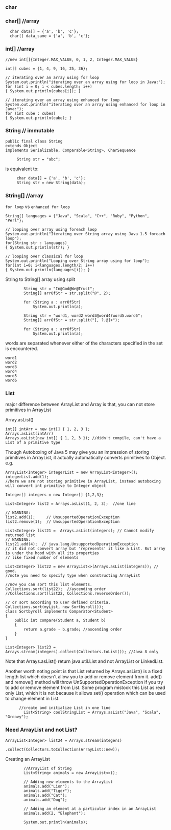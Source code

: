 ### char

### char[]  //array

```
  char data[] = {'a', 'b', 'c'};
  char[] data_same = {'a', 'b', 'c'};

```

### int[]   //array

```
//new int[]{Integer.MAX_VALUE, 0, 1, 2, Integer.MAX_VALUE}

int[] cubes = {1, 4, 9, 16, 25, 36}; 

// iterating over an array using for loop 
System.out.println("iterating over an array using for loop in Java:"); 
for (int i = 0; i < cubes.length; i++) 
{ System.out.println(cubes[i]); } 

// iterating over an array using enhanced for loop 
System.out.println("iterating over an array using enhanced for loop in Java:"); 
for (int cube : cubes) 
{ System.out.println(cube); }

```

### String  // immutable 

```
public final class String
extends Object
implements Serializable, Comparable<String>, CharSequence
```

```
     String str = "abc";
```
is equivalent to:
```
     char data[] = {'a', 'b', 'c'};
     String str = new String(data);
```

### String[]  //array

`for loop` vs `enhanced for loop`
```
String[] languages = {"Java", "Scala", "C++", "Ruby", "Python", "Perl"}; 

// looping over array using foreach loop 
System.out.println("Iterating over String array using Java 1.5 foreach loop"); 
for(String str : languages)
{ System.out.println(str); } 

// looping over classical for loop 
System.out.println("Looping over String array using for loop"); 
for(int i=0; i<languages.length/2; i++)
{ System.out.println(languages[i]); }

```

String to String[] array using split
```
        String str = "In@God@We@Trust"; 
        String[] arrOfStr = str.split("@", 2); 
  
        for (String a : arrOfStr) 
            System.out.println(a); 
``` 

```
        String str = "word1, word2 word3@word4?word5.word6"; 
        String[] arrOfStr = str.split("[, ?.@]+"); 
  
        for (String a : arrOfStr) 
            System.out.println(a);
```
words are separated whenever either of the characters specified in the set is encountered.
```
word1
word2
word3
word4
word5
word6
```

### List
major difference between ArrayList and Array is that, you can not store primitives in ArrayList

Array.asList()

```
int[] intArr = new int[] { 1, 2, 3 };
Arrays.asList(intArr)
Arrays.asList(new int[] { 1, 2, 3 }); //didn't compile, can't have a List of a primitive type
```
Though Autoboxing of Java 5 may give you an impression of storing primitives in ArrayList, 
it actually automatically converts primitives to Object. e.g.

```
ArrayList<Integer> integerList = new ArrayList<Integer>();
integerList.add(1); 
//here we are not storing primitive in ArrayList, instead autoboxing will convert int primitive to Integer object
```


```
Integer[] integers = new Integer[] {1,2,3};

List<Integer> list2 = Arrays.asList(1, 2, 3);  //one line

// WARNING:
list2.add(1);     // UnsupportedOperationException
list2.remove(1);  // UnsupportedOperationException

List<Integer> list21 =  Arrays.asList(integers); // Cannot modify returned list
// WARNING:
list21.add(4);  // java.lang.UnsupportedOperationException
// it did not convert array but 'represents' it like a List. But array is under the hood with all its properties 
// like fixed number of elements

List<Integer> list22 = new ArrayList<>(Arrays.asList(integers)); // good. 
//note you need to specify type when constructing ArrayList

//now you can sort this list elements. 
Collections.sort(list22);  //ascending order
//Collections.sort(list22, Collections.reverseOrder()); 

// or sort according to user defined criteria. 
Collections.sort(myList, new Sortbyroll()); 
class Sortbyroll implements Comparator<Student> 
{ 
    public int compare(Student a, Student b) 
    { 
        return a.grade - b.grade; //ascending order
    } 
} 
        
List<Integer> list23 = Arrays.stream(integers).collect(Collectors.toList()); //Java 8 only
```
Note that Arrays.asList() return java.util.List and not ArrayList or LinkedList. 

Another worth noting point is that List returned by Arrays.asList() is a fixed length list which doesn't allow you to add or remove element from it. add() and remove() method will throw UnSupportedOperationException if you try to add or remove element from List. Some program mistook this List as read only List, which it is not because it allows set() operation which can be used to change element in List.

```
      //create and initialize List in one line
        List<String> coolStringList = Arrays.asList("Java", "Scala", "Groovy");

```

### Need ArrayList and not List?

```
ArrayList<Integer> list24 = Arrays.stream(integers)
                          .collect(Collectors.toCollection(ArrayList::new));
```                          

Creating an ArrayList
```
        //ArrayList of String
        List<String> animals = new ArrayList<>();

        // Adding new elements to the ArrayList
        animals.add("Lion");
        animals.add("Tiger");
        animals.add("Cat");
        animals.add("Dog");

        // Adding an element at a particular index in an ArrayList
        animals.add(2, "Elephant");
        
        System.out.println(animals);

```        
